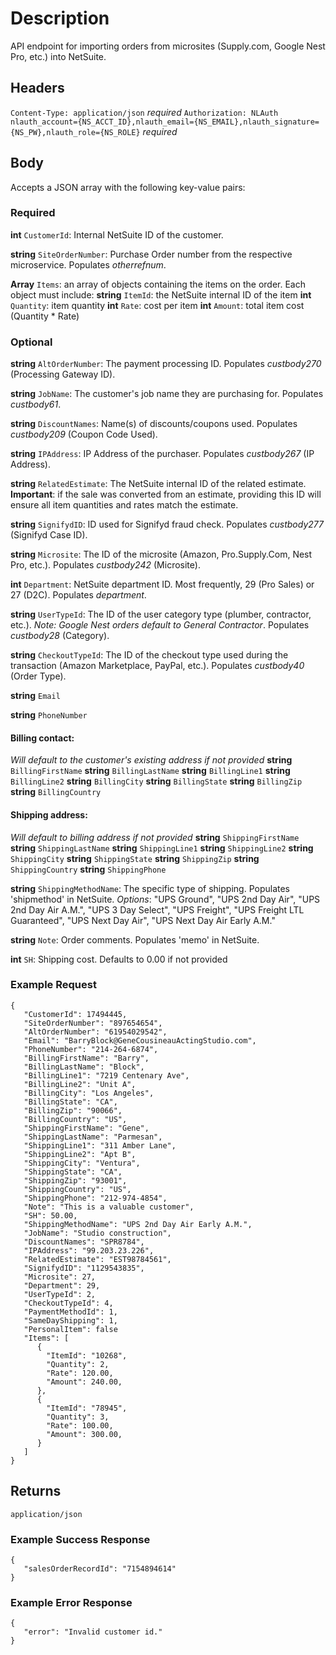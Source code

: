 # Description
API endpoint for importing orders from microsites (Supply.com, Google Nest Pro, etc.) into NetSuite.



## Headers
`Content-Type: application/json` _required_
`Authorization: NLAuth nlauth_account={NS_ACCT_ID},nlauth_email={NS_EMAIL},nlauth_signature={NS_PW},nlauth_role={NS_ROLE}` _required_



## Body
Accepts a JSON array with the following key-value pairs:

### Required
 **int** `CustomerId`: Internal NetSuite ID of the customer. 

 **string** `SiteOrderNumber`: Purchase Order number from the respective microservice. Populates _otherrefnum_. 

 **Array<objects>** `Items`: an array of objects containing the items on the order. Each object must include:
       **string** `ItemId`: the NetSuite internal ID of the item
       **int** `Quantity`: item quantity
       **int** `Rate`: cost per item
       **int** `Amount`: total item cost (Quantity * Rate)

### Optional
 **string** `AltOrderNumber`: The payment processing ID. Populates _custbody270_ (Processing Gateway ID).

 **string** `JobName`: The customer's job name they are purchasing for. Populates _custbody61_.

 **string** `DiscountNames`: Name(s) of discounts/coupons used. Populates _custbody209_ (Coupon Code Used).

 **string** `IPAddress`: IP Address of the purchaser. Populates _custbody267_ (IP Address).

 **string** `RelatedEstimate`: The NetSuite internal ID of the related estimate. **Important**: if the sale was converted from an estimate, providing this ID will ensure all item quantities and rates match the estimate.

**string** `SignifydID`: ID used for Signifyd fraud check. Populates _custbody277_ (Signifyd Case ID).

**string** `Microsite`: The ID of the microsite (Amazon, Pro.Supply.Com, Nest Pro, etc.). Populates _custbody242_ (Microsite).

**int** `Department`: NetSuite department ID. Most frequently, 29 (Pro Sales) or 27 (D2C). Populates _department_.

**string** `UserTypeId`: The ID of the user category type (plumber, contractor, etc.). _Note: Google Nest orders default to General Contractor_. Populates _custbody28_ (Category).

**string** `CheckoutTypeId`: The ID of the checkout type used during the transaction (Amazon Marketplace, PayPal, etc.). Populates _custbody40_ (Order Type).

 **string** `Email`

 **string** `PhoneNumber`

#### Billing contact:
_Will default to the customer's existing address if not provided_
 **string** `BillingFirstName`
 **string** `BillingLastName`
 **string** `BillingLine1`
 **string** `BillingLine2`
 **string** `BillingCity`
 **string** `BillingState`
 **string** `BillingZip`
 **string** `BillingCountry`


#### Shipping address:
_Will default to billing address if not provided_
 **string** `ShippingFirstName`
 **string** `ShippingLastName`
 **string** `ShippingLine1`
 **string** `ShippingLine2`
 **string** `ShippingCity`
 **string** `ShippingState`
 **string** `ShippingZip`
 **string** `ShippingCountry`
 **string** `ShippingPhone`

**string** `ShippingMethodName`: The specific type of shipping. Populates 'shipmethod' in NetSuite.
   _Options_: "UPS Ground", "UPS 2nd Day Air", "UPS 2nd Day Air A.M.", "UPS 3 Day Select", "UPS Freight", "UPS Freight LTL Guaranteed", "UPS Next Day Air", "UPS Next Day Air Early A.M."


**string** `Note`: Order comments. Populates 'memo'  in NetSuite.

**int** `SH`: Shipping cost. Defaults to 0.00 if not provided


### Example Request
```
{
   "CustomerId": 17494445,
   "SiteOrderNumber": "897654654",
   "AltOrderNumber": "61954029542",
   "Email": "BarryBlock@GeneCousineauActingStudio.com",
   "PhoneNumber": "214-264-6874",
   "BillingFirstName": "Barry",
   "BillingLastName": "Block",
   "BillingLine1": "7219 Centenary Ave",
   "BillingLine2": "Unit A",
   "BillingCity": "Los Angeles",
   "BillingState": "CA",
   "BillingZip": "90066",
   "BillingCountry": "US",
   "ShippingFirstName": "Gene",
   "ShippingLastName": "Parmesan",
   "ShippingLine1": "311 Amber Lane",
   "ShippingLine2": "Apt B",
   "ShippingCity": "Ventura",
   "ShippingState": "CA",
   "ShippingZip": "93001",
   "ShippingCountry": "US",
   "ShippingPhone": "212-974-4854",
   "Note": "This is a valuable customer",
   "SH": 50.00,
   "ShippingMethodName": "UPS 2nd Day Air Early A.M.",
   "JobName": "Studio construction",
   "DiscountNames": "SPR8784",
   "IPAddress": "99.203.23.226",
   "RelatedEstimate": "EST98784561",
   "SignifydID": "1129543835",
   "Microsite": 27,
   "Department": 29,
   "UserTypeId": 2,
   "CheckoutTypeId": 4,
   "PaymentMethodId": 1,
   "SameDayShipping": 1,
   "PersonalItem": false
   "Items": [
      {
        "ItemId": "10268",
        "Quantity": 2,
        "Rate": 120.00,
        "Amount": 240.00,
      },
      {
        "ItemId": "78945",
        "Quantity": 3,
        "Rate": 100.00,
        "Amount": 300.00,
      }
   ]
}
```



## Returns
`application/json`



### Example Success Response
```
{
   "salesOrderRecordId": "7154894614"
}
```


### Example Error Response
```
{
   "error": "Invalid customer id."
}
```


